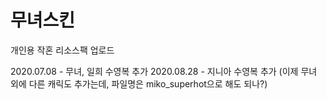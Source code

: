 # 무녀스킨

개인용 작혼 리소스팩 업로드

2020.07.08 - 무녀, 일희 수영복 추가
2020.08.28 - 지니아 수영복 추가 (이제 무녀 외에 다른 캐릭도 추가는데, 파일명은 miko_superhot으로 해도 되나?)

